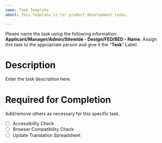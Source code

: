 ```yaml
---
name: Task Template
about: This template is for product development tasks.

---
```


Please name the task using the following information: **Applicant/Manager/Admin/Sitewide - Design/FED/BED - Name**. Assign this task to the appropriate person and give it the "**Task**" Label.

# Description

Enter the task description here.

# Required for Completion

Add/remove others as necessary for this specific task.

- [ ] Accessibility Check
- [ ] Browser Compatibility Check
- [ ] Update Translation Spreadsheet
